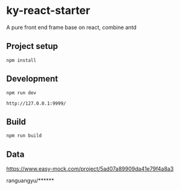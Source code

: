 # ky-react-starter

A pure front end frame base on react, combine antd

## Project setup
```
npm install
```

## Development
```
npm run dev

http://127.0.0.1:9999/
```

## Build
```
npm run build
```

## Data

https://www.easy-mock.com/project/5ad07a89909da41e79f4a8a3

ranguangyu/\*\*\*\*\*\*
